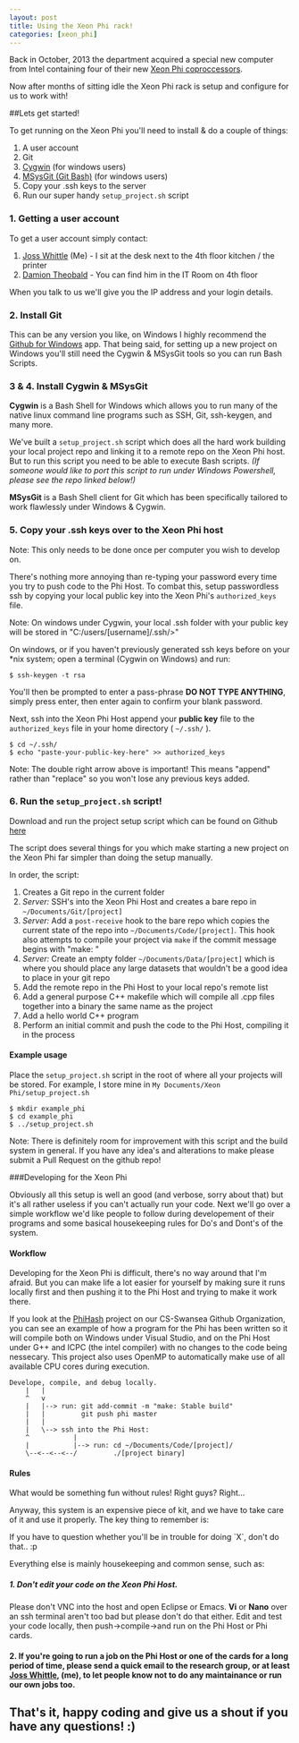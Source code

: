 ```yaml
---
layout: post
title: Using the Xeon Phi rack!
categories: [xeon_phi]
---
```


Back in October, 2013 the department acquired a special new computer from Intel containing four of their new [Xeon Phi coproccessors](http://ark.intel.com/products/75801/Intel-Xeon-Phi-Coprocessor-5120D-8GB-1_053-GHz-60-core). 

Now after months of sitting idle the Xeon Phi rack is setup and configure for us to work with!

##Lets get started!

To get running on the Xeon Phi you'll need to install & do a couple of things:

1. A user account
2. Git
3. [Cygwin](http://www.cygwin.com/) (for windows users)
4. [MSysGit \(Git Bash\)](http://msysgit.github.io/) (for windows users)
5. Copy your .ssh keys to the server
6. Run our super handy `setup_project.sh` script

### 1. Getting a user account

To get a user account simply contact:

1. [Joss Whittle](mailto:637342@swansea.ac.uk?Subject=Xeon%20Phi%20access) (Me) - I sit at the desk next to the 4th floor kitchen / the printer
2. [Damion Theobald](mailto:637342@swansea.ac.uk?Subject=Xeon%20Phi%20access) - You can find him in the IT Room on 4th floor

<p class="message">
	When you talk to us we'll give you the IP address and your login details.
</p>

### 2. Install Git

This can be any version you like, on Windows I highly recommend the [Github for Windows](http://windows.github.com/) app. That being said, for setting up a new project on Windows you'll still need the Cygwin & MSysGit tools so you can run Bash Scripts.

### 3 & 4. Install Cygwin & MSysGit

**Cygwin** is a Bash Shell for Windows which allows you to run many of the native linux command line programs such as SSH, Git, ssh-keygen, and many more. 

We've built a `setup_project.sh` script which does all the hard work building your local project repo and linking it to a remote repo on the Xeon Phi host. But to run this script you need to be able to execute Bash scripts. *(If someone would like to port this script to run under Windows Powershell, please see the repo linked below!)*

**MSysGit** is a Bash Shell client for Git which has been specifically tailored to work flawlessly under Windows & Cygwin.

### 5. Copy your .ssh keys over to the Xeon Phi host

<p class="message">
	Note: This only needs to be done once per computer you wish to develop on.
</p>


There's nothing more annoying than re-typing your password every time you try to push code to the Phi Host. To combat this, setup passwordless ssh by copying your local public key into the Xeon Phi's `authorized_keys` file. 

<p class="message">
	Note: On windows under Cygwin, your local .ssh folder with your public key will be stored in "C:/users/[username]/.ssh/>"
</p>

On windows, or if you haven't previously generated ssh keys before on your *nix system; open a terminal (Cygwin on Windows) and run:

	$ ssh-keygen -t rsa

You'll then be prompted to enter a pass-phrase **DO NOT TYPE ANYTHING**, simply press enter, then enter again to confirm your blank password. 

Next, ssh into the Xeon Phi Host append your **public key** file to the `authorized_keys` file in your home directory ( `~/.ssh/` ).

	$ cd ~/.ssh/
	$ echo "paste-your-public-key-here" >> authorized_keys

<p class="message">
	Note: The double right arrow above is important! This means "append" rather than "replace" so you won't lose any previous keys added.
</p>

### 6. Run the `setup_project.sh` script!

Download and run the project setup script which can be found on Github [here](https://github.com/CS-Swansea/XeonPhi_BuildSystem)

The script does several things for you which make starting a new project on the Xeon Phi far simpler than doing the setup manually.

In order, the script:

1. Creates a Git repo in the current folder
2. *Server:* SSH's into the Xeon Phi Host and creates a bare repo in `~/Documents/Git/[project]`
3. *Server:* Add a `post-receive` hook to the bare repo which copies the current state of the repo into `~/Documents/Code/[project]`. This hook also attempts to compile your project via `make` if the commit message begins with "make: "
4. *Server:* Create an empty folder `~/Documents/Data/[project]` which is where you should place any large datasets that wouldn't be a good idea to place in your git repo
5. Add the remote repo in the Phi Host to your local repo's remote list
6. Add a general purpose C++ makefile which will compile all .cpp files together into a binary the same name as the project
7. Add a hello world C++ program
8. Perform an initial commit and push the code to the Phi Host, compiling it in the process

#### Example usage

Place the `setup_project.sh` script in the root of where all your projects will be stored. For example, I store mine in `My Documents/Xeon Phi/setup_project.sh`

	$ mkdir example_phi
	$ cd example_phi
	$ ../setup_project.sh

<p class="message">
	Note: There is definitely room for improvement with this script and the build system in general. If you have any idea's and alterations to make please submit a Pull Request on the github repo!
</p>

###Developing for the Xeon Phi

Obviously all this setup is well an good (and verbose, sorry about that) but it's all rather useless if you can't actually run your code. Next we'll go over a simple workflow we'd like people to follow during developement of their programs and some basical housekeeping rules for Do's and Dont's of the system. 

#### Workflow

Developing for the Xeon Phi is difficult, there's no way around that I'm afraid. But you can make life a lot easier for yourself by making sure it runs locally first and then pushing it to the Phi Host and trying to make it work there.

If you look at the [PhiHash](https://github.com/CS-Swansea/PhiHash) project on our CS-Swansea Github Organization, you can see an example of how a program for the Phi has been written so it will compile both on Windows under Visual Studio, and on the Phi Host under G++ and ICPC (the intel compiler) with no changes to the code being nessecary. This project also uses OpenMP to automatically make use of all available CPU cores during execution.

	Develope, compile, and debug locally.
		|	|
		^	v
		|	|--> run: git add-commit -m "make: Stable build"
		|	|         git push phi master
		|	|
		|	\--> ssh into the Phi Host:
		^			|
		|			|--> run: cd ~/Documents/Code/[project]/
		\--<--<--<--/		  ./[project binary]


#### Rules

What would be something fun without rules! Right guys? Right... 

Anyway, this system is an expensive piece of kit, and we have to take care of it and use it properly. The key thing to remember is:

<p class="message">
	If you have to question whether you'll be in trouble for doing `X`, don't do that.. :p
</p>

Everything else is mainly housekeeping and common sense, such as:

##### 1. Don't edit your code on the Xeon Phi Host. 
Please don't VNC into the host and open Eclipse or Emacs. **Vi** or **Nano** over an ssh terminal aren't too bad but please don't do that either. Edit and test your code locally, then push->compile->and run on the Phi Host or Phi cards.

#### 2. If you're going to run a job on the Phi Host or one of the cards for a long period of time, please send a quick email to the research group, or at least [Joss Whittle](mailto:637342@swansea.ac.uk?Subject=Xeon%20Phi%20access), (me), to let people know not to do any maintainance or run our own jobs too.

## That's it, happy coding and give us a shout if you have any questions! :)